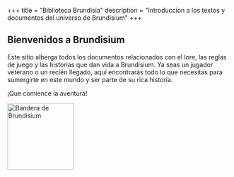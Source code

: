 +++
title = "Biblioteca Brundisia"
description = "Introduccion a los textos y documentos del universo de Brundisium"
+++

## Bienvenidos a Brundisium

Este sitio alberga todos los documentos relacionados con el lore, las reglas de juego y las historias que dan vida a Brundisium. Ya seas un jugador veterano o un recién llegado, aquí encontrarás todo lo que necesitas para sumergirte en este mundo y ser parte de su rica historia.

¡Que comience la aventura!

 <p><img src="img/flag.jpg" alt="Bandera de Brundisium"  height="150"></p>
